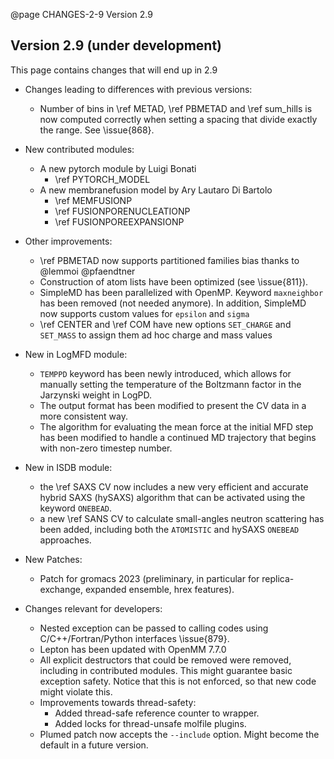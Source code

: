 @page CHANGES-2-9 Version 2.9
  
## Version 2.9 (under development)

This page contains changes that will end up in 2.9

- Changes leading to differences with previous versions:
  - Number of bins in \ref METAD, \ref PBMETAD and \ref sum_hills is now computed correctly
    when setting a spacing that divide exactly the range. See \issue{868}.

- New contributed modules:
  - A new pytorch module by Luigi Bonati
     - \ref PYTORCH_MODEL
  - A new membranefusion model by Ary Lautaro Di Bartolo
     - \ref MEMFUSIONP
     - \ref FUSIONPORENUCLEATIONP
     - \ref FUSIONPOREEXPANSIONP

- Other improvements:
  - \ref PBMETAD now supports partitioned families bias thanks to @lemmoi @pfaendtner
  - Construction of atom lists have been optimized (see \issue{811}).
  - SimpleMD has been parallelized with OpenMP. Keyword `maxneighbor` has been removed (not needed anymore).
    In addition, SimpleMD now supports custom values for `epsilon` and `sigma`
  - \ref CENTER and \ref COM have new options `SET_CHARGE` and `SET_MASS` to assign them ad hoc charge and mass values

- New in LogMFD module:
  - `TEMPPD` keyword has been newly introduced, which allows for manually setting the temperature of the Boltzmann factor in the Jarzynski weight in LogPD.
  - The output format has been modified to present the CV data in a more consistent way.
  - The algorithm for evaluating the mean force at the initial MFD step has been modified to handle a continued MD trajectory that begins with non-zero timestep number.

- New in ISDB module:
  - the \ref SAXS CV now includes a new very efficient and accurate hybrid SAXS (hySAXS) algorithm that can be activated using the keyword `ONEBEAD`.
  - a new \ref SANS CV to calculate small-angles neutron scattering has been added, including both the `ATOMISTIC` and hySAXS `ONEBEAD` approaches.

- New Patches:
  - Patch for gromacs 2023 (preliminary, in particular for replica-exchange, expanded ensemble, hrex features). 

- Changes relevant for developers:
  - Nested exception can be passed to calling codes using C/C++/Fortran/Python interfaces \issue{879}.
  - Lepton has been updated with OpenMM 7.7.0
  - All explicit destructors that could be removed were removed, including in contributed modules. This might guarantee basic exception safety.
    Notice that this is not enforced, so that new code might violate this.
  - Improvements towards thread-safety:
    - Added thread-safe reference counter to wrapper.
    - Added locks for thread-unsafe molfile plugins.
  - Plumed patch now accepts the `--include` option. Might become the default in a future version.
  
